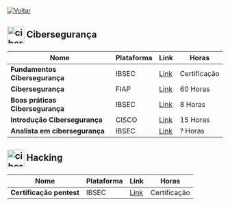 [![Voltar](https://img.shields.io/badge/Voltar-black?style=for-the-badge&logo=home)](https://github.com/MarcusTechs/Free-way/blob/main/README.md)


<h2>
  <img src="https://github.com/MarcusTechs/Free-way/assets/138902771/14785067-8450-4307-9a8b-c7945452bcc4" alt="cibersegurança" width="40px" style="vertical-align: middle;"> Cibersegurança
</h2>

| **Nome** | **Plataforma** | **Link** | **Horas** |
| --- | --- | --- | --- |
| **Fundamentos Cibersegurança** | IBSEC | [Link](https://certs.ibsec.com.br/courses/certificacao-ibsec-fundamentos-em-ciberseguranca-100-gratuita/) | Certificação |
| **Cibersegurança** | FIAP | [Link](https://eucapacito.com.br/curso-ec/cybersecurity) | 60 Horas|
| **Boas práticas Cibersegurança** | IBSEC | [Link](https://certs.ibsec.com.br/certificacaocertificacao-ibsec-boas-praticas-de-ciberseguranca-cybersecurity-awareness-100-gratuita/) | 8 Horas |
| **Introdução Cibersegurança** | CISCO | [Link](https://www.netacad.com/pt-br/courses/cybersecurity/introduction-cybersecurity) | 15 Horas |
| **Analista em cibersegurança** | IBSEC | [Link](https://certs.ibsec.com.br/certificacao/certificacao-ibsec-analista-de-ciberseguranca-governanca-associado-100-gratuita/) | ? Horas |


<h2>
  <img src="https://github.com/MarcusTechs/Free-way/assets/138902771/e1f3186a-1d85-48fb-b7cc-e6e1df1cc9c0" alt="cibersegurança" width="40px" style="vertical-align: middle;"> Hacking
</h2>

| **Nome** | **Plataforma** | **Link** | **Horas** |
| --- | --- | --- | --- |
| **Certificação pentest** | IBSEC | [Link](https://certs.ibsec.com.br/certificacao/certificacao-pentest-associado/) | Certificação |



